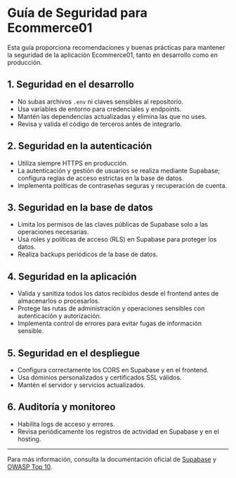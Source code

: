 # Guía de Seguridad para Ecommerce01

Esta guía proporciona recomendaciones y buenas prácticas para mantener la seguridad de la aplicación Ecommerce01, tanto en desarrollo como en producción.

## 1. Seguridad en el desarrollo
- No subas archivos `.env` ni claves sensibles al repositorio.
- Usa variables de entorno para credenciales y endpoints.
- Mantén las dependencias actualizadas y elimina las que no uses.
- Revisa y valida el código de terceros antes de integrarlo.

## 2. Seguridad en la autenticación
- Utiliza siempre HTTPS en producción.
- La autenticación y gestión de usuarios se realiza mediante Supabase; configura reglas de acceso estrictas en la base de datos.
- Implementa políticas de contraseñas seguras y recuperación de cuenta.

## 3. Seguridad en la base de datos
- Limita los permisos de las claves públicas de Supabase solo a las operaciones necesarias.
- Usa roles y políticas de acceso (RLS) en Supabase para proteger los datos.
- Realiza backups periódicos de la base de datos.

## 4. Seguridad en la aplicación
- Valida y sanitiza todos los datos recibidos desde el frontend antes de almacenarlos o procesarlos.
- Protege las rutas de administración y operaciones sensibles con autenticación y autorización.
- Implementa control de errores para evitar fugas de información sensible.

## 5. Seguridad en el despliegue
- Configura correctamente los CORS en Supabase y en el frontend.
- Usa dominios personalizados y certificados SSL válidos.
- Mantén el servidor y servicios actualizados.

## 6. Auditoría y monitoreo
- Habilita logs de acceso y errores.
- Revisa periódicamente los registros de actividad en Supabase y en el hosting.

---

Para más información, consulta la documentación oficial de [Supabase](https://supabase.com/docs) y [OWASP Top 10](https://owasp.org/www-project-top-ten/).
